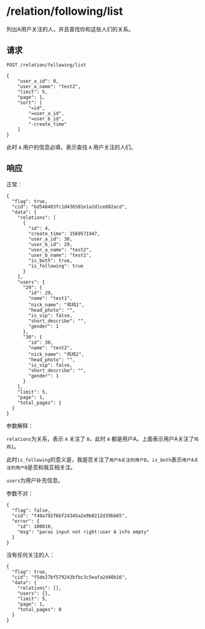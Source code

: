 # /relation/following/list

列出A用户关注的人，并且查找你和这些人们的关系。

## 请求

```
POST /relation/following/list

{
	"user_a_id": 0,
	"user_a_name": "test2",
	"limit": 5,
	"page": 1,
	"sort": [
		"=id",
		"=user_a_id",
		"=user_b_id",
		"-create_time"
	]
}
```

此时 `A` 用户的信息必填，表示查找 `A` 用户关注的人们。

## 响应

正常：

```
{
  "flag": true,
  "cid": "bd548403fc1d436581e1a2d1ce882acd",
  "data": {
    "relations": [
      {
        "id": 4,
        "create_time": 1569571947,
        "user_a_id": 30,
        "user_b_id": 29,
        "user_a_name": "test2",
        "user_b_name": "test1",
        "is_both": true,
        "is_following": true
      }
    ],
    "users": {
      "29": {
        "id": 29,
        "name": "test1",
        "nick_name": "鸡鸡1",
        "head_photo": "",
        "is_vip": false,
        "short_describe": "",
        "gender": 1
      },
      "30": {
        "id": 30,
        "name": "test2",
        "nick_name": "鸡鸡2",
        "head_photo": "",
        "is_vip": false,
        "short_describe": "",
        "gender": 1
      }
    },
    "limit": 5,
    "page": 1,
    "total_pages": 1
  }
}
```

参数解释：

`relations`为关系，表示 `A` 关注了 `B`，此时 `A` 都是用户A。上面表示用户A关注了`鸡鸡1`。

此时`is_following`的意义是，我是否关注了`用户A关注的用户B`，`is_both`表示`用户A关注的用户B`是否和我互相关注。

`users`为用户补充信息。

参数不对：

```
{
  "flag": false,
  "cid": "f40a792f6bf24345a2e9b0212d39bb65",
  "error": {
    "id": 100010,
    "msg": "paras input not right:user A info empty"
  }
}
```

没有任何关注的人：

```
{
  "flag": true,
  "cid": "f5de27bf579243bfbc3c5eafa2d40b16",
  "data": {
    "relations": [],
    "users": {},
    "limit": 5,
    "page": 1,
    "total_pages": 0
  }
}
```